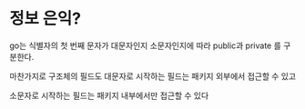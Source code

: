 

# 정보 은익?


go는 식별자의 첫 번째 문자가 대문자인지 소문자인지에 따라 public과 private 를 구분한다.

마찬가지로 구조체의 필드도 대문자로 시작하는 필드는 패키지 외부에서 접근할 수 있고

소문자로 시작하는 필드는 패키지 내부에서만 접근할 수 있다